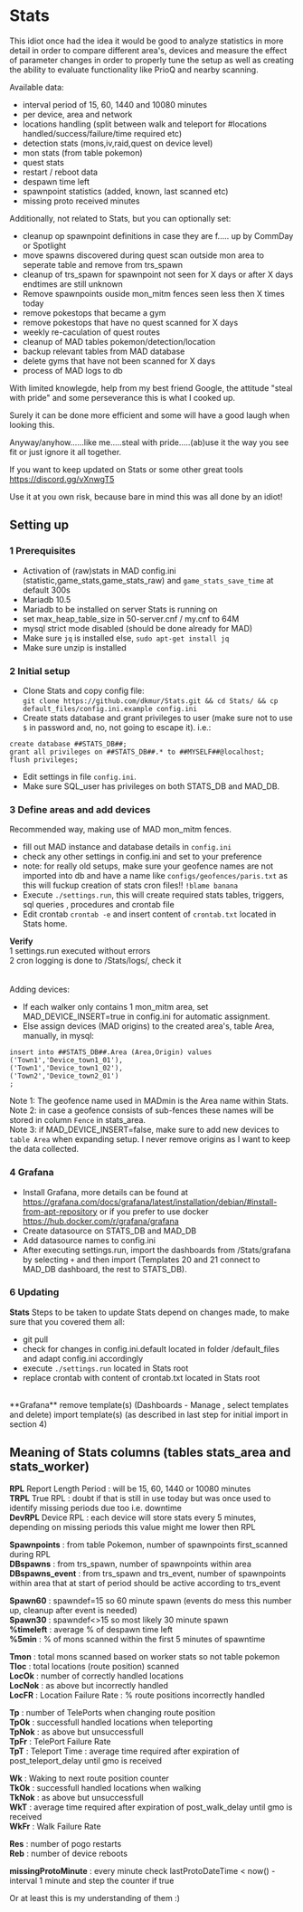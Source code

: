 # Stats

This idiot once had the idea it would be good to analyze statistics in more detail in order to compare different area's, devices and measure the effect of parameter changes in order to properly tune the setup as well as creating the ability to evaluate functionality like PrioQ and nearby scanning.

Available data:  
- interval period of 15, 60, 1440 and 10080 minutes  
- per device, area and network  
- locations handling (split between walk and teleport for #locations handled/success/failure/time required etc)  
- detection stats (mons,iv,raid,quest on device level)  
- mon stats (from table pokemon)  
- quest stats  
- restart / reboot data  
- despawn time left  
- spawnpoint statistics (added, known, last scanned etc)  
- missing proto received minutes  

Additionally, not related to Stats, but you can optionally set:
- cleanup op spawnpoint definitions in case they are f..... up by CommDay or Spotlight  
- move spawns discovered during quest scan outside mon area to seperate table and remove from trs_spawn
- cleanup of trs_spawn for spawnpoint not seen for X days or after X days endtimes are still unknown
- Remove spawnpoints ouside mon_mitm fences seen less then X times today
- remove pokestops that became a gym
- remove pokestops that have no quest scanned for X days
- weekly re-caculation of quest routes
- cleanup of MAD tables pokemon/detection/location
- backup relevant tables from MAD database
- delete gyms that have not been scanned for X days
- process of MAD logs to db

With limited knowlegde, help from my best friend Google, the attitude "steal with pride" and some perseverance this is what I cooked up.

Surely it can be done more efficient and some will have a good laugh when looking this. 

Anyway/anyhow......like me.....steal with pride.....(ab)use it the way you see fit or just ignore it all together.  
  
If you want to keep updated on Stats or some other great tools https://discord.gg/vXnwgT5  
  
  
Use it at you own risk, because bare in mind this was all done by an idiot!

## Setting up

### 1 Prerequisites
- Activation of (raw)stats in MAD config.ini (statistic,game_stats,game_stats_raw) and ``game_stats_save_time`` at default 300s
- Mariadb 10.5
- Mariadb to be installed on server Stats is running on
- set max_heap_table_size in 50-server.cnf / my.cnf to 64M
- mysql strict mode disabled (should be done already for MAD)
- Make sure ``jq`` is installed else,  ``sudo apt-get install jq``<BR>
- Make sure unzip is installed <BR>

### 2 Initial setup

- Clone Stats and copy config file: <br>``git clone https://github.com/dkmur/Stats.git && cd Stats/ && cp default_files/config.ini.example config.ini``
- Create stats database and grant privileges to user (make sure not to use ``$`` in password and, no, not going to escape it). i.e.:  
```
create database ##STATS_DB##;
grant all privileges on ##STATS_DB##.* to ##MYSELF##@localhost;
flush privileges;
```  
- Edit settings in file ``config.ini``.  
- Make sure SQL_user has privileges on both STATS_DB and MAD_DB.  

### 3 Define areas and add devices
Recommended way, making use of MAD mon_mitm fences.
- fill out MAD instance and database details in ``config.ini``
- check any other settings in config.ini and set to your preference  
- note: for really old setups, make sure your geofence names are not imported into db and have a name like ``configs/geofences/paris.txt`` as this will fuckup creation of stats cron files!! ``!blame banana``  
- Execute ``./settings.run``, this will create required stats tables, triggers, sql queries , procedures and crontab file <br>
- Edit crontab ``crontab -e`` and insert content of ``crontab.txt`` located in Stats home. <br>
  
**Verify**  
1 settings.run executed without errors<br>
2 cron logging is done to /Stats/logs/, check it<br>
<br>
<br>
Adding devices:  
- If each walker only contains 1 mon_mitm area, set MAD_DEVICE_INSERT=true in config.ini for automatic assignment.  
- Else assign devices (MAD origins) to the created area's, table Area, manually, in mysql:<br>
```
insert into ##STATS_DB##.Area (Area,Origin) values
('Town1','Device_town1_01'),
('Town1','Device_town1_02'),
('Town2','Device_town2_01')
;
```
Note 1: The geofence name used in MADmin is the Area name within Stats. <br>
Note 2: in case a geofence consists of sub-fences these names will be stored in column ``Fence`` in stats_area.<br>
Note 3: if MAD_DEVICE_INSERT=false, make sure to add new devices to ``table Area`` when expanding setup. I never remove origins as I want to keep the data collected.<br>

### 4 Grafana
- Install Grafana, more details can be found at https://grafana.com/docs/grafana/latest/installation/debian/#install-from-apt-repository or if you prefer to use docker <https://hub.docker.com/r/grafana/grafana>
- Create datasource on STATS_DB and MAD_DB
- Add datasource names to config.ini
- After executing settings.run, import the dashboards from /Stats/grafana by selecting ``+`` and then import (Templates 20 and 21 connect to MAD_DB dashboard, the rest to STATS_DB).


### 6 Updating

**Stats**
Steps to be taken to update Stats depend on changes made, to make sure that you covered them all:<br>
- git pull
- check for changes in config.ini.default located in folder /default_files and adapt config.ini accordingly
- execute ``./settings.run`` located in Stats root
- replace crontab with content of crontab.txt located in Stats root  
<br>
**Grafana**
remove template(s) (Dashboards - Manage , select templates and delete)
import template(s) (as described in last step for initial import in section 4)


## Meaning of Stats columns (tables stats_area and stats_worker)


**RPL** Report Length Period : will be 15, 60, 1440 or 10080 minutes  
**TRPL** True RPL : doubt if that is still in use today but was once used to identify missing periods due too i.e. downtime  
**DevRPL** Device RPL : each device will store stats every 5 minutes, depending on missing periods this value might me lower then RPL  

**Spawnpoints** : from table Pokemon, number of spawnpoints first_scanned during RPL  
**DBspawns** : from trs_spawn, number of spawnpoints within area  
**DBspawns_event** : from trs_spawn and trs_event, number of spawnpoints within area that at start of period should be active according to trs_event  

**Spawn60** : spawndef=15 so 60 minute spawn (events do mess this number up, cleanup after event is needed)  
**Spawn30** : spawndef<>15 so most likely 30 minute spawn  
**%timeleft** : average % of despawn time left  
**%5min** : % of mons scanned within the first 5 minutes of spawntime  

**Tmon** : total mons scanned based on worker stats so not table pokemon  
**Tloc** : total locations (route position) scanned  
**LocOk** : number of correctly handled locations  
**LocNok** : as above but incorrectly handled  
**LocFR** : Location Failure Rate : % route positions incorrectly handled  

**Tp** : number of TelePorts when changing route position  
**TpOk** : successfull handled locations when teleporting  
**TpNok** : as above but unsuccessfull  
**TpFr** : TelePort Failure Rate  
**TpT** : Teleport Time : average time required after expiration of post_teleport_delay until gmo is received  

**Wk** : Waking to next route position counter  
**TkOk** : successfull handled locations when walking  
**TkNok** : as above but unsuccessfull  
**WkT** : average time required after expiration of post_walk_delay until gmo is received  
**WkFr** : Walk Failure Rate  

**Res** : number of pogo restarts  
**Reb** : number of device reboots  
  
**missingProtoMinute** : every minute check lastProtoDateTime < now() - interval 1 minute and step the counter if true  

Or at least this is my understanding of them :)

